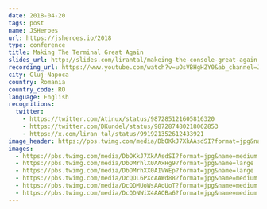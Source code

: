 ```yaml
---
date: 2018-04-20
tags: post
name: JSHeroes
url: https://jsheroes.io/2018
type: conference
title: Making The Terminal Great Again
slides_url: http://slides.com/lirantal/makeing-the-console-great-again
recording_url: https://www.youtube.com/watch?v=uOsVBHgHZY0&ab_channel=JSHeroes
city: Cluj-Napoca
country: Romania
country_code: RO
language: English
recognitions:
  twitter:
    - https://twitter.com/Atinux/status/987285121605816320
    - https://twitter.com/DKundel/status/987287480218062853
    - https://x.com/liran_tal/status/991921352612433921
image_header: https://pbs.twimg.com/media/DbOKkJ7XkAAsdSI?format=jpg&name=medium
images:
  - https://pbs.twimg.com/media/DbOKkJ7XkAAsdSI?format=jpg&name=medium
  - https://pbs.twimg.com/media/DbOMrhlX0AAxHg9?format=jpg&name=large
  - https://pbs.twimg.com/media/DbOMrhXX0AIVWEp?format=jpg&name=large
  - https://pbs.twimg.com/media/DcQDL6PXcAAWd88?format=jpg&name=medium
  - https://pbs.twimg.com/media/DcQDMUoWsAAoUoT?format=jpg&name=medium
  - https://pbs.twimg.com/media/DcQDNWiX4AAOBa6?format=jpg&name=medium
---
```


